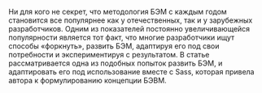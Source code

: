 Ни для кого не секрет, что методология БЭМ с каждым годом становится все 
популярнее как у отечественных, так и у зарубежных разработчиков. 
Одним из показателей постоянно увеличивающейся популярности является тот факт, 
что многие разработчики ищут способы «форкнуть», развить БЭМ, адаптируя его
под свои потребности и экспериментируя с результатом. В статье рассматривается 
одна из подобных попыток развить БЭМ, и адаптировать его под использование 
вместе с Sass, которая привела автора к формулированию концепции БЭВМ.

